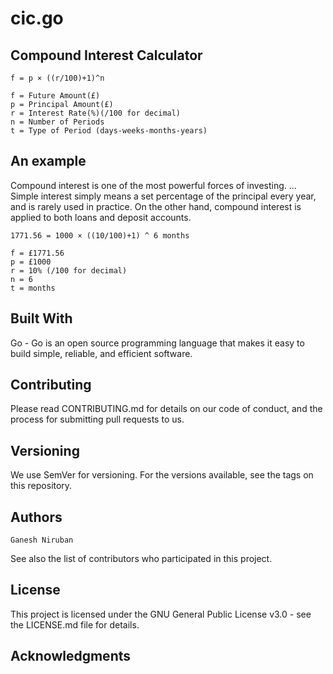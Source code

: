 # cic.go

## Compound Interest Calculator
```
f = p × ((r/100)+1)^n

f = Future Amount(£)
p = Principal Amount(£)
r = Interest Rate(%)(/100 for decimal)
n = Number of Periods
t = Type of Period (days-weeks-months-years)
```
## An example

Compound interest is one of the most powerful forces of investing. ... Simple interest simply means a set percentage of the principal every year, and is rarely used in practice. On the other hand, compound interest is applied to both loans and deposit accounts.
```
1771.56 = 1000 × ((10/100)+1) ^ 6 months

f = £1771.56
p = £1000
r = 10% (/100 for decimal)
n = 6
t = months
```
## Built With 

Go - Go is an open source programming language that makes it easy to build simple, reliable, and efficient software.

## Contributing

Please read CONTRIBUTING.md for details on our code of conduct, and the process for submitting pull requests to us.

## Versioning

We use SemVer for versioning. For the versions available, see the tags on this repository.

## Authors
```
Ganesh Niruban
```
See also the list of contributors who participated in this project.

## License

This project is licensed under the GNU General Public License v3.0 - see the LICENSE.md file for details.

## Acknowledgments
